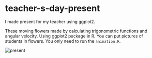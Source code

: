 # teacher-s-day-present
I made present for my teacher using ggplot2.

These moving flowers made by calculating trigonometric functions and angular velocity.
Using ggplot2 package in R.
You can put pictures of students in flowers. You only need to run the `animation.R`.


![present](https://user-images.githubusercontent.com/47768004/168471008-a88d2fa6-4517-4241-8a86-822505abd6e7.gif)
